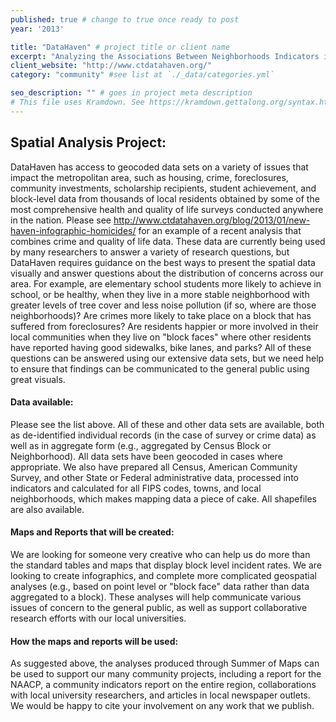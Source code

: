 ```yaml
---
published: true # change to true once ready to post
year: '2013'

title: "DataHaven" # project title or client name
excerpt: "Analyzing the Associations Between Neighborhoods Indicators in the Greater New Haven and Valley Region" # shows on project list page
client_website: "http://www.ctdatahaven.org/"
category: "community" #see list at `./_data/categories.yml`

seo_description: "" # goes in project meta description
# This file uses Kramdown. See https://kramdown.gettalong.org/syntax.html for syntax
---
```


## Spatial Analysis Project:
DataHaven has access to geocoded data sets on a variety of issues that impact the metropolitan area, such as housing, crime, foreclosures, community investments, scholarship recipients, student achievement, and block-level data from thousands of local residents obtained by some of the most comprehensive health and quality of life surveys conducted anywhere in the nation. Please see http://www.ctdatahaven.org/blog/2013/01/new-haven-infographic-homicides/ for an example of a recent analysis that combines crime and quality of life data. These data are currently being used by many researchers to answer a variety of research questions, but DataHaven requires guidance on the best ways to present the spatial data visually and answer questions about the distribution of concerns across our area. For example, are elementary school students more likely to achieve in school, or be healthy, when they live in a more stable neighborhood with greater levels of tree cover and less noise pollution (if so, where are those neighborhoods)? Are crimes more likely to take place on a block that has suffered from foreclosures? Are residents happier or more involved in their local communities when they live on "block faces" where other residents have reported having good sidewalks, bike lanes, and parks? All of these questions can be answered using our extensive data sets, but we need help to ensure that findings can be communicated to the general public using great visuals.

#### Data available:
Please see the list above. All of these and other data sets are available, both as de-identified individual records (in the case of survey or crime data) as well as in aggregate form (e.g., aggregated by Census Block or Neighborhood). All data sets have been geocoded in cases where appropriate. We also have prepared all Census, American Community Survey, and other State or Federal administrative data, processed into indicators and calculated for all FIPS codes, towns, and local neighborhoods, which makes mapping data a piece of cake. All shapefiles are also available.

#### Maps and Reports that will be created:
We are looking for someone very creative who can help us do more than the standard tables and maps that display block level incident rates. We are looking to create infographics, and complete more complicated geospatial analyses (e.g., based on point level or "block face" data rather than data aggregated to a block). These analyses will help communicate various issues of concern to the general public, as well as support collaborative research efforts with our local universities.

#### How the maps and reports will be used:
As suggested above, the analyses produced through Summer of Maps can be used to support our many community projects, including a report for the NAACP, a community indicators report on the entire region, collaborations with local university researchers, and articles in local newspaper outlets. We would be happy to cite your involvement on any work that we publish.
